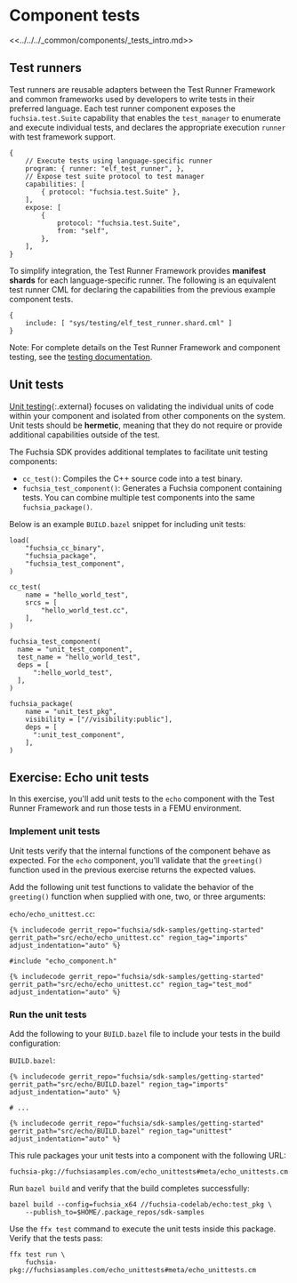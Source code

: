 # Component tests

<<../../../_common/components/_tests_intro.md>>

## Test runners

Test runners are reusable adapters between the Test Runner Framework and common
frameworks used by developers to write tests in their preferred
language. Each test runner component exposes the `fuchsia.test.Suite` capability
that enables the `test_manager` to enumerate and execute individual tests, and
declares the appropriate execution `runner` with test framework support.

```json5
{
    // Execute tests using language-specific runner
    program: { runner: "elf_test_runner", },
    // Expose test suite protocol to test manager
    capabilities: [
        { protocol: "fuchsia.test.Suite" },
    ],
    expose: [
        {
            protocol: "fuchsia.test.Suite",
            from: "self",
        },
    ],
}
```

To simplify integration, the Test Runner Framework provides **manifest shards**
for each language-specific runner. The following is an equivalent test runner
CML for declaring the capabilities from the previous example component tests.

```json5
{
    include: [ "sys/testing/elf_test_runner.shard.cml" ]
}
```

Note: For complete details on the Test Runner Framework and component testing,
see the
[testing documentation](/docs/development/testing/components/test_runner_framework.md).

## Unit tests

[Unit testing](https://en.wikipedia.org/wiki/Unit_testing){:.external} focuses
on validating the individual units of code within your component and isolated
from other components on the system. Unit tests should be **hermetic**, meaning
that they do not require or provide additional capabilities outside of the test.

The Fuchsia SDK provides additional templates to facilitate unit testing
components:

* `cc_test()`: Compiles the C++ source code into a test binary.
* `fuchsia_test_component()`: Generates a Fuchsia component containing tests.
  You can combine multiple test components into the same `fuchsia_package()`.

Below is an example `BUILD.bazel` snippet for including unit tests:

```bazel
load(
    "fuchsia_cc_binary",
    "fuchsia_package",
    "fuchsia_test_component",
)

cc_test(
    name = "hello_world_test",
    srcs = [
        "hello_world_test.cc",
    ],
)

fuchsia_test_component(
  name = "unit_test_component",
  test_name = "hello_world_test",
  deps = [
      ":hello_world_test",
  ],
)

fuchsia_package(
    name = "unit_test_pkg",
    visibility = ["//visibility:public"],
    deps = [
      ":unit_test_component",
    ],
)
```

## Exercise: Echo unit tests

In this exercise, you'll add unit tests to the `echo` component with the
Test Runner Framework and run those tests in a FEMU environment.

### Implement unit tests

Unit tests verify that the internal functions of the component behave as
expected. For the `echo` component, you'll validate that the `greeting()`
function used in the previous exercise returns the expected values.

Add the following unit test functions to validate the behavior of the
`greeting()` function when supplied with one, two, or three arguments:

`echo/echo_unittest.cc`:

```
{% includecode gerrit_repo="fuchsia/sdk-samples/getting-started" gerrit_path="src/echo/echo_unittest.cc" region_tag="imports" adjust_indentation="auto" %}

#include "echo_component.h"

{% includecode gerrit_repo="fuchsia/sdk-samples/getting-started" gerrit_path="src/echo/echo_unittest.cc" region_tag="test_mod" adjust_indentation="auto" %}
```

### Run the unit tests

Add the following to your `BUILD.bazel` file to include your tests in the build
configuration:

`BUILD.bazel`:

```bazel
{% includecode gerrit_repo="fuchsia/sdk-samples/getting-started" gerrit_path="src/echo/BUILD.bazel" region_tag="imports" adjust_indentation="auto" %}

# ...

{% includecode gerrit_repo="fuchsia/sdk-samples/getting-started" gerrit_path="src/echo/BUILD.bazel" region_tag="unittest" adjust_indentation="auto" %}
```

This rule packages your unit tests into a component with the following URL:

```none
fuchsia-pkg://fuchsiasamples.com/echo_unittests#meta/echo_unittests.cm
```

Run `bazel build` and verify that the build completes successfully:

```posix-terminal
bazel build --config=fuchsia_x64 //fuchsia-codelab/echo:test_pkg \
    --publish_to=$HOME/.package_repos/sdk-samples
```

Use the `ffx test` command to execute the unit tests inside this package.
Verify that the tests pass:

```posix-terminal
ffx test run \
    fuchsia-pkg://fuchsiasamples.com/echo_unittests#meta/echo_unittests.cm
```
